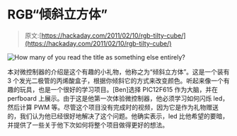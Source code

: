 # RGB“倾斜立方体”

> 原文:[https://hackaday.com/2011/02/10/rgb-tilty-cube/](https://hackaday.com/2011/02/10/rgb-tilty-cube/)

![](../Images/62361aa3bd6f91283252a18d4730555a.png "How many of you read the title as something else entirely?")

本对微控制器的介绍是这个有趣的小礼物，他称之为“倾斜立方体”。这是一个装有 3 个发光二极管的丙烯酸盒子，根据你倾斜它的方式来改变颜色。听起来像一个有趣的玩具，也是一个很好的学习项目。[Ben]选择 PIC12F615 作为大脑，并在 perfboard 上展示。由于这是他第一次体验微控制器，他必须学习如何闪烁 led，然后计算 PWM 等。尽管这个项目没有完成时的视频，因为它是作为礼物赠送的，我们认为他已经很好地解决了这个问题。他确实表示，led 比他希望的要暗，并提供了一些关于他下次如何将整个项目做得更好的想法。